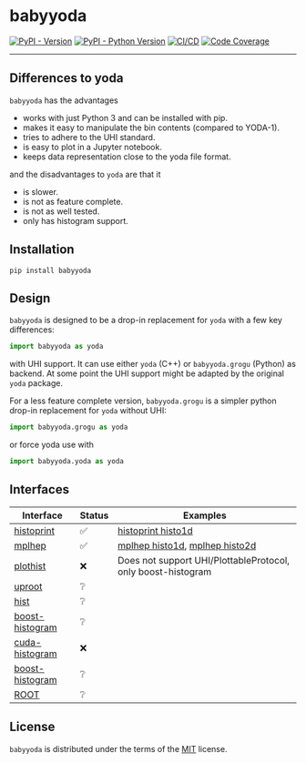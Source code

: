 # babyyoda

[![PyPI - Version](https://img.shields.io/pypi/v/babyyoda.svg)](https://pypi.org/project/babyyoda)
[![PyPI - Python Version](https://img.shields.io/pypi/pyversions/babyyoda.svg)](https://pypi.org/project/babyyoda)
[![CI/CD](https://github.com/APN-Pucky/babyyoda/actions/workflows/ci.yml/badge.svg)](https://github.com/APN-Pucky/babyyoda/actions/workflows/ci.yml)
[![Code Coverage](https://codecov.io/gh/APN-Pucky/babyyoda/graph/badge.svg?branch=master)](https://codecov.io/gh/APN-Pucky/babyyoda?branch=master)

______________________________________________________________________

## Differences to yoda

`babyyoda` has the advantages

- works with just Python 3 and can be installed with pip.
- makes it easy to manipulate the bin contents (compared to YODA-1).
- tries to adhere to the UHI standard.
- is easy to plot in a Jupyter notebook.
- keeps data representation close to the yoda file format.

and the disadvantages to `yoda` are that it

- is slower.
- is not as feature complete.
- is not as well tested.
- only has histogram support.

## Installation

```console
pip install babyyoda
```

## Design

`babyyoda` is designed to be a drop-in replacement for `yoda` with a few key differences:

```python
import babyyoda as yoda
```

with UHI support.
It can use either `yoda` (C++) or `babyyoda.grogu` (Python) as backend.
At some point the UHI support might be adapted by the original `yoda` package.

For a less feature complete version, `babyyoda.grogu` is a simpler python drop-in replacement for `yoda` without UHI:

```python
import babyyoda.grogu as yoda
```

or force yoda use with

```python
import babyyoda.yoda as yoda
```

## Interfaces

| Interface                                                        | Status | Examples                                                                                                             |
| ---------------------------------------------------------------- | ------ | -------------------------------------------------------------------------------------------------------------------- |
| [histoprint](https://github.com/scikit-hep/histoprint)           | ✅     | [histoprint histo1d](examples/interface/histoprint/histo1d.ipynb)                                                    |
| [mplhep](https://github.com/scikit-hep/mplhep)                   | ✅     | [mplhep histo1d](examples/interface/mplhep/histo1d.ipynb), [mplhep histo2d](examples/interface/mplhep/histo2d.ipynb) |
| [plothist](https://github.com/scikit-hep/plothist)               | ❌     | Does not support UHI/PlottableProtocol, only boost-histogram                                                         |
| [uproot](https://github.com/scikit-hep/uproot)                   | ❔     |                                                                                                                      |
| [hist](https://github.com/scikit-hep/hist)                       | ❔     |                                                                                                                      |
| [boost-histogram](https://github.com/scikit-hep/boost-histogram) | ❔     |                                                                                                                      |
| [cuda-histogram](https://github.com/scikit-hep/cuda-histogram)   | ❌     |                                                                                                                      |
| [boost-histogram](https://github.com/scikit-hep/cuda-histogram)  | ❔     |                                                                                                                      |
| [ROOT](https://github.com/root-project/root)                     | ❔     |                                                                                                                      |

## License

`babyyoda` is distributed under the terms of the [MIT](https://spdx.org/licenses/MIT.html) license.
